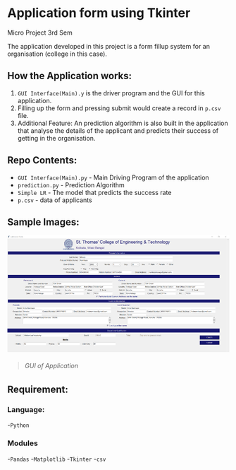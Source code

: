 # Application form using Tkinter
Micro Project 3rd Sem

The application developed in this project is a form fillup system for an organisation (college in this case).

## How the Application works:
1. `GUI Interface(Main).y` is the driver program and the GUI for this application.
2. Filling up the form and pressing submit would create a record in `p.csv` file.
3. Additional Feature: An prediction algorithm is also built in the application that analyse the details of the applicant and predicts their success of getting in the organisation.

## Repo Contents:
- `GUI Interface(Main).py` - Main Driving Program of the application
- `prediction.py` - Prediction Algorithm
- `Simple LR` - The model that predicts the success rate
- `p.csv` - data of applicants

## Sample Images:

![application example](https://github.com/MaddyUnknown/Application-form-Tkinter/blob/master/Readme_img/Application%20form.png)
> ###### GUI of Application

## Requirement:
  ### Language:
  -`Python`
  ### Modules
  -`Pandas`
  -`Matplotlib`
  -`Tkinter`
  -`csv`
